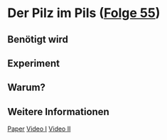 # Der Pilz im Pils ([Folge 55](http://minkorrekt.de/minkorrekt-folge-55-bestattungszwang/))

## Benötigt wird


## Experiment


## Warum?

## Weitere Informationen

[Paper](http://journals.aps.org/prl/abstract/10.1103/PhysRevLett.113.214501)
[Video I](http://youtu.be/Iv4ZYLaRmbo)
[Video II](http://youtu.be/TocmUP3ECyY)